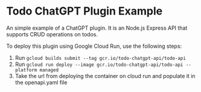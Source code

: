 # Todo ChatGPT Plugin Example
An simple example of a ChatGPT plugin. It is an Node.js Express API that supports CRUD operations on todos. 

To deploy this plugin using Google Cloud Run, use the following steps: 

1. Run `gcloud builds submit --tag gcr.io/todo-chatgpt-api/todo-api`
2. Run `gcloud run deploy --image gcr.io/todo-chatgpt-api/todo-api --platform managed`
3. Take the url from deploying the container on cloud run and populate it in the openapi.yaml file
